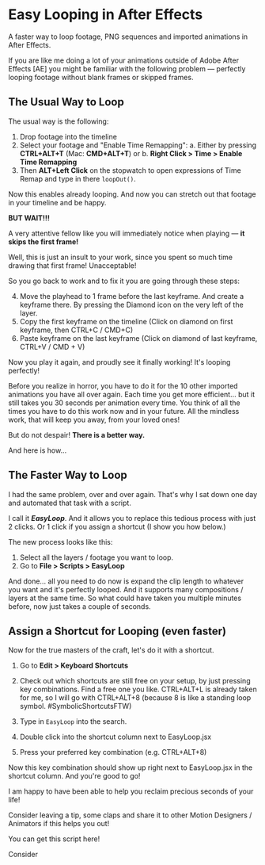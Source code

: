 # Easy Looping in After Effects

A faster way to loop footage, PNG sequences and imported animations in After Effects.

If you are like me doing a lot of your animations outside of Adobe After Effects [AE] you might be familiar with the following problem — perfectly looping footage without blank frames or skipped frames.

<!-- Shortcut to interpret footage in your favorite framerate -->

## The Usual Way to Loop

The usual way is the following:

1. Drop footage into the timeline
2. Select your footage and "Enable Time Remapping":
   a. Either by pressing **CTRL+ALT+T** (Mac: **CMD+ALT+T**)
   or
   b. **Right Click > Time > Enable Time Remapping**
3. Then **ALT+Left Click** on the stopwatch to open expressions of Time Remap and type in there `loopOut()`.

Now this enables already looping. And now you can stretch out that footage in your timeline and be happy.

**BUT WAIT!!!**

A very attentive fellow like you will immediately notice when playing — **it skips the first frame!**

Well, this is just an insult to your work, since you spent so much time drawing that first frame! Unacceptable!

So you go back to work and to fix it you are going through these steps:

4. Move the playhead to 1 frame before the last keyframe. And create a keyframe there. By pressing the Diamond icon on the very left of the layer.
5. Copy the first keyframe on the timeline (Click on diamond on first keyframe, then CTRL+C / CMD+C)
6. Paste keyframe on the last keyframe (Click on diamond of last keyframe, CTRL+V / CMD + V)

Now you play it again, and proudly see it finally working! It's looping perfectly!

Before you realize in horror, you have to do it for the 10 other imported animations you have all over again. Each time you get more efficient... but it still takes you 30 seconds per animation every time. You think of all the times you have to do this work now and in your future. All the mindless work, that will keep you away, from your loved ones!

But do not despair! **There is a better way.**

And here is how...

## The Faster Way to Loop

I had the same problem, over and over again. That's why I sat down one day and automated that task with a script.

I call it **_EasyLoop_**. And it allows you to replace this tedious process with just 2 clicks. Or 1 click if you assign a shortcut (I show you how below.)

The new process looks like this:

1. Select all the layers / footage you want to loop.
2. Go to **File > Scripts > EasyLoop**

And done... all you need to do now is expand the clip length to whatever you want and it's perfectly looped. And it supports many compositions / layers at the same time. So what could have taken you multiple minutes before, now just takes a couple of seconds.

## Assign a Shortcut for Looping (even faster)

Now for the true masters of the craft, let's do it with a shortcut.

1. Go to **Edit > Keyboard Shortcuts**
2. Check out which shortcuts are still free on your setup, by just pressing key combinations. Find a free one you like. CTRL+ALT+L is already taken for me, so I will go with CTRL+ALT+8 (because 8 is like a standing loop symbol. #SymbolicShortcutsFTW)

3. Type in `EasyLoop` into the search.
4. Double click into the shortcut column next to EasyLoop.jsx
5. Press your preferred key combination (e.g. CTRL+ALT+8)

Now this key combination should show up right next to EasyLoop.jsx in the shortcut column. And you're good to go!

I am happy to have been able to help you reclaim precious seconds of your life!

Consider leaving a tip, some claps and share it to other Motion Designers / Animators if this helps you out!

You can get this script here!

Consider
